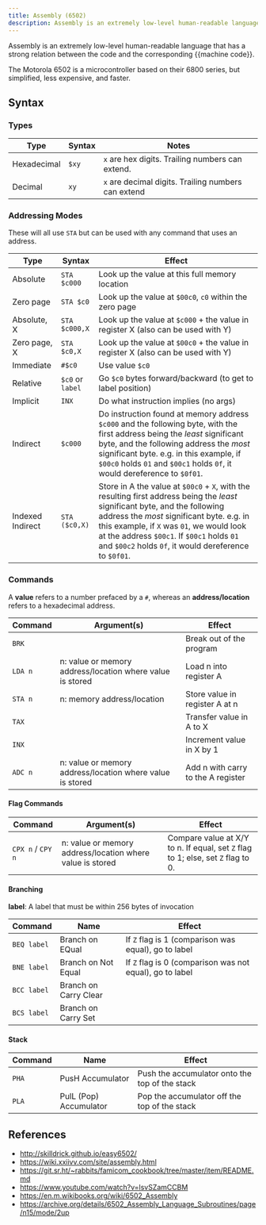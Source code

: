 ```yaml
---
title: Assembly (6502)
description: Assembly is an extremely low-level human-readable language that has a strong relation between the code and the corresponding machine code.
---
```


Assembly is an extremely low-level human-readable language that has a strong relation between the code and the corresponding {{machine code}}.

The Motorola 6502 is a microcontroller based on their 6800 series, but simplified, less expensive, and faster.

<!--

## Setup

Insert emulation/compilation instructions here, test

-->

## Syntax

### Types

| Type        | Syntax | Notes                                               |
| ----------- | ------ | --------------------------------------------------- |
| Hexadecimal | `$xy`  | `x` are hex digits. Trailing numbers can extend.    |
| Decimal     | `xy`   | `x` are decimal digits. Trailing numbers can extend |

### Addressing Modes

These will all use `STA` but can be used with any command that uses an address.

| Type         | Syntax      | Effect                                                       |
| ------------ | ----------- | ------------------------------------------------------------ |
| Absolute     | `STA $c000` | Look up the value at this full memory location               |
| Zero page    | `STA $c0`   | Look up the value at `$00c0`, `c0` within the zero page      |
| Absolute, X | `STA $c000,X` | Look up the value at `$c000` + the value in register X (also can be used with Y) |
| Zero page, X | `STA $c0,X` | Look up the value at `$00c0` + the value in register X (also can be used with Y) |
| Immediate | `#$c0` | Use value `$c0` |
| Relative | `$c0` or `label` | Go `$c0` bytes forward/backward (to get to label position) |
| Implicit | `INX` | Do what instruction implies (no args) |
| Indirect | `$c000` | Do instruction found at memory address `$c000` and the following byte, with the first address being the *least* significant byte, and the following address the *most* significant byte. e.g. in this example, if  `$00c0` holds `01` and `$00c1` holds `0f`, it would dereference to `$0f01`. |
| Indexed Indirect | `STA ($c0,X)` | Store in A the value at `$00c0` + `X`, with the resulting first address being the *least* significant byte, and the following address the *most* significant byte. e.g. in this example, if `X` was `01`, we would look at the address `$00c1`. If `$00c1` holds `01` and `$00c2` holds `0f`, it would dereference to `$0f01`. |

### Commands

A **value** refers to a number prefaced by a `#`, whereas an **address/location** refers to a hexadecimal address.

| Command | Argument(s)                                               | Effect                             |
| ------- | --------------------------------------------------------- | ---------------------------------- |
| `BRK`   |                                                           | Break out of the program           |
| `LDA n` | n: value or memory address/location where value is stored | Load n into register A             |
| `STA n` | n: memory address/location                                | Store value in register A at  n    |
| `TAX`   |                                                           | Transfer value in A to X           |
| `INX`   |                                                           | Increment value in X by 1          |
| `ADC n` | n: value or memory address/location where value is stored | Add n with carry to the A register |

#### Flag Commands

| Command           | Argument(s)                                               | Effect                                                       |
| ----------------- | --------------------------------------------------------- | ------------------------------------------------------------ |
| `CPX n` / `CPY n` | n: value or memory address/location where value is stored | Compare value at X/Y to n. If equal, set `Z` flag to 1; else, set `Z` flag to 0. |

#### Branching

**label**: A label that must be within 256 bytes of invocation

| Command     | Name                  | Effect                                                   |
| ----------- | --------------------- | -------------------------------------------------------- |
| `BEQ label` | Branch on EQual       | If `Z` flag is 1 (comparison was equal), go to label     |
| `BNE label` | Branch on Not Equal   | If `Z` flag is 0 (comparison was not equal), go to label |
| `BCC label` | Branch on Carry Clear |                                                          |
| `BCS label` | Branch on Carry Set   |                                                          |

#### Stack

| Command     | Name                  | Effect                                                   |
| ----------- | --------------------- | -------------------------------------------------------- |
| `PHA` | PusH Accumulator | Push the accumulator onto the top of the stack |
| `PLA` | PulL (Pop) Accumulator | Pop the accumulator off the top of the stack |

## References

- http://skilldrick.github.io/easy6502/
- https://wiki.xxiivv.com/site/assembly.html
- https://git.sr.ht/~rabbits/famicom_cookbook/tree/master/item/README.md
- https://www.youtube.com/watch?v=lsvSZamCCBM
- https://en.m.wikibooks.org/wiki/6502_Assembly
- https://archive.org/details/6502_Assembly_Language_Subroutines/page/n15/mode/2up

